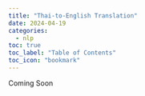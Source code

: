 ```yaml
---
title: "Thai-to-English Translation"
date: 2024-04-19
categories:
  - nlp
toc: true
toc_label: "Table of Contents"
toc_icon: "bookmark"
---
```


Coming Soon
